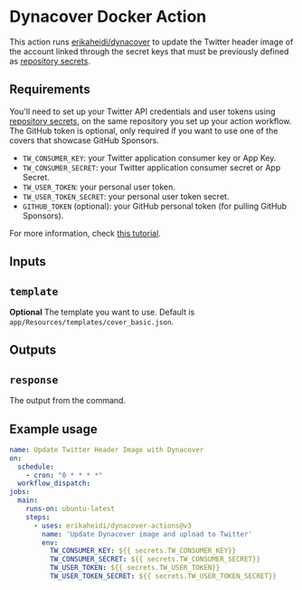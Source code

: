 # Dynacover Docker Action

This action runs [erikaheidi/dynacover](https://github.com/erikaheidi/dynacover) to update the Twitter header image
of the account linked through the secret keys that must be previously defined as [repository secrets](https://docs.github.com/en/actions/security-guides/encrypted-secrets).

## Requirements
You'll need to set up your Twitter API credentials and user tokens using [repository secrets](https://docs.github.com/en/actions/security-guides/encrypted-secrets), on the same repository
you set up your action workflow. The GitHub token is optional, only required if you want to use one of the covers that showcase GitHub Sponsors.

- `TW_CONSUMER_KEY`: your Twitter application consumer key or App Key.
- `TW_CONSUMER_SECRET`: your Twitter application consumer secret or App Secret.
- `TW_USER_TOKEN`: your personal user token.
- `TW_USER_TOKEN_SECRET`: your personal user token secret.
- `GITHUB_TOKEN` (optional): your GitHub personal token (for pulling GitHub Sponsors).

For more information, check [this tutorial](https://dev.to/erikaheidi/how-to-dynamically-update-twitter-cover-image-to-show-latest-followers-using-php-gd-and-twitteroauth-62n).

## Inputs

## `template`

**Optional** The template you want to use. Default is `app/Resources/templates/cover_basic.json`.

## Outputs

## `response`

The output from the command.

## Example usage

```yml
name: Update Twitter Header Image with Dynacover
on:
  schedule:
    - cron: "0 * * * *"
  workflow_dispatch:
jobs:
  main:
    runs-on: ubuntu-latest
    steps:
      - uses: erikaheidi/dynacover-actions@v3
        name: 'Update Dynacover image and upload to Twitter'
        env:
          TW_CONSUMER_KEY: ${{ secrets.TW_CONSUMER_KEY}}
          TW_CONSUMER_SECRET: ${{ secrets.TW_CONSUMER_SECRET}}
          TW_USER_TOKEN: ${{ secrets.TW_USER_TOKEN}}
          TW_USER_TOKEN_SECRET: ${{ secrets.TW_USER_TOKEN_SECRET}}
```